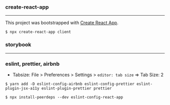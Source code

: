 ### create-react-app

---

This project was bootstrapped with [Create React App](https://github.com/facebook/create-react-app).

```shell
$ npx create-react-app client
```

### storybook

---

### eslint, prettier, airbnb

- Tabsize: File > Preferences > Settings > `editor: tab size` => Tab Size: 2

```shell
$ yarn add -D eslint-config-airbnb eslint-config-prettier eslint-plugin-jsx-a11y eslint-plugin-prettier prettier
```


```shell
$ npx install-peerdeps --dev eslint-config-react-app
```
